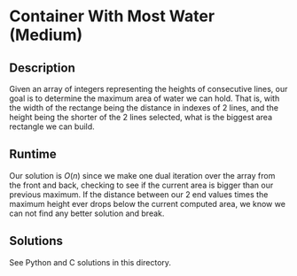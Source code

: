 # Container With Most Water (Medium)
## Description
Given an array of integers representing the heights of consecutive lines, our goal is to determine the maximum area of water we can hold. That is, with the width of the rectange being the distance in indexes of 2 lines, and the height being the shorter of the 2 lines selected, what is the biggest area rectangle we can build.

## Runtime
Our solution is $O(n)$ since we make one dual iteration over the array from the front and back, checking to see if the current area is bigger than our previous maximum. If the distance between our 2 end values times the maximum height ever drops below the current computed area, we know we can not find any better solution and break.

## Solutions
See Python and C solutions in this directory.
